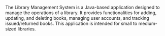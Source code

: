 The Library Management System is a Java-based application designed to manage the operations of a library. It provides functionalities for adding, updating, and deleting books, managing user accounts, and tracking issued/returned books. This application is intended for small to medium-sized libraries.
